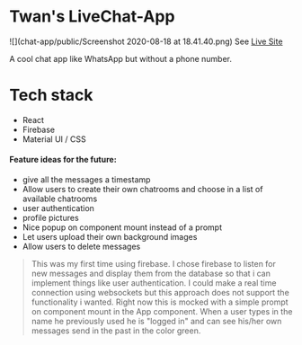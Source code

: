 # Twan's LiveChat-App

![](chat-app/public/Screenshot 2020-08-18 at 18.41.40.png)
See [Live Site](https://sapient-depot-285005.web.app/)

A cool chat app like WhatsApp but without a phone number.

# Tech stack
  - React 
  - Firebase
  - Material UI / CSS

  

#### Feature ideas for the future:
  - give all the messages a timestamp
  - Allow users to create their own chatrooms and choose in a list of available chatrooms
  - user authentication
  - profile pictures
  - Nice popup on component mount instead of a prompt
  - Let users upload their own background images
  - Allow users to delete messages



> This was my first time using firebase.
> I chose firebase to listen for new messages
> and display them from the database so that i 
> can implement things like user authentication.
> I could make a real time connection using websockets
> but this approach does not support the functionality i wanted.
> Right now this is mocked with a simple prompt on component mount in the App component.
> When a user types in the name he previously used he is "logged in"
and can see his/her own messages send in the past in the color green.

